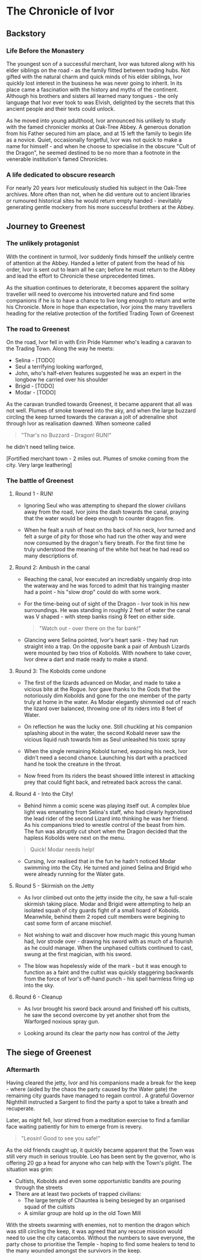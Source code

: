# The Chronicle of Ivor

## Backstory

### Life Before the Monastery

The youngest son of a successful merchant, Ivor was tutored along with his
elder siblings on the road - as the family flitted between trading hubs. Not
gifted with the natural charm and quick minds of his elder siblings, Ivor
quickly lost interest in the business he was never going to inherit. In its
place came a fascination with the history and myths of the continent. Although
his brothers and sisters all learned many tongues - the only language that Ivor
ever took to was Elvish, delighted by the secrets that this ancient people and
their texts could unlock.

As he moved into young adulthood, Ivor announced his unlikely to study with the
famed chronicler monks at Oak-Tree Abbey. A generous donation from his Father
secured him am place, and at 15 left the family to begin life as a novice.
Quiet, occasionally forgetful, Ivor was not quick to make a name for himself -
and when he choose to specialise in the obscure "Cult of the Dragon", he seemed
destined to be no more than a footnote in the venerable institution's famed
Chronicles.

### A life dedicated to obscure research

For nearly 20 years Ivor meticulously studied his subject in the Oak-Tree
archives. More often than not, when he did venture out to ancient libraries or
rumoured historical sites he would return empty handed - inevitably generating
gentle mockery from his more successful brothers at the Abbey.

## Journey to Greenest

### The unlikely protagonist

With the continent in turmoil, Ivor suddenly finds himself the unlikely centre
of attention at the Abbey. Handed a letter of patent from the head of his
order, Ivor is sent out to learn all he can; before he must return to the
Abbey and lead the effort to Chronicle these unprecedented times.

As the situation continues to deteriorate, it becomes apparent the solitary
traveller will need to overcome his introverted nature and find some
companions if he is to have a chance to live long enough to return and write
his Chronicle. More in hope than expectation, Ivor joins the many travellers
heading for the relative protection of the fortified Trading Town of Greenest

### The road to Greenest
On the road, Ivor fell in with Erin Pride Hammer who's leading a caravan to
the Trading Town. Along the way he meets:
  * Selina - [TODO]
  * Seul a terrifying looking warforged,
  * John, who's half-elven features suggested he was an expert in the longbow he carried over his shoulder
  * Brigid - [TODO]
  * Modar - [TODO]

As the caravan trundled towards Greenest, it became apparent that all was not well. Plumes of smoke towered into the sky,
and when the large buzzard circling the keep turned towards the caravan a jolt of adrenaline shot through Ivor as
realisation dawned. When someone called

> "Thar's no Buzzard - Dragon! RUN!"

he didn't need telling twice. 

[Fortified merchant town - 2 miles out. Plumes of smoke coming from the city. Very large leathering]

### The battle of Greenest

1. Round 1 - RUN!
   * Ignoring Seul who was attempting to shepard the slower civilians away from the road, Ivor joins the dash towards
     the canal, praying that the water would be deep enough to counter dragon fire.
     
   * When he fealt a rush of heat on ths back of his neck, Ivor turned and felt a surge of pity for those who had run
     the other way and were now consumed by the dragon's fiery breath. For the first time he truly understood the
     meaning of the white hot heat he had read so many descriptions of.
    
1. Round 2: Ambush in the canal
   * Reaching the canal, Ivor executed an incrediably ungainly drop into the waterway and he was forced to admit 
     that his trainging master had a point - his "slow drop" could do with some work.
     
   * For the time-being out of sight of the Dragon - Ivor took in his new surroundings. He was standing in roughly 
     2 feet of water the canal was V shaped - with steep banks rising 8 feet on either side.
     > "Watch out - over there on the far bank!"
   * Glancing were Selina pointed, Ivor's heart sank - they had run straight into a trap. On the opposite bank a pair of
     Ambush Lizards were mounted by two trios of Kobolds. With nowhere to take cover, Ivor drew a dart and made ready to
     make a stand.
     
1. Round 3: The Kobolds come undone
    * The first of the lizards advanced on Modar, and made to take a vicious bite at the Rogue. Ivor gave thanks to the
      Gods that the notoriously dim Kobolds and gone for the one member of the party truly at home in the water. As
      Modar elegantly shimmied out of reach the lizard over balanced, throwing one of its riders into 8 feet of Water.
      
    * On reflection he was the lucky one. Still chuckling at his companion splashing about in the water, the second
      Kobald never saw the vicious liquid rush towards him as Seul unleashed his toxic spray
      
    * When the single remaining Kobold turned, exposing his neck, Ivor didn't need a second chance. Launching his dart
      with a practiced hand he took the creature in the throat.
      
    * Now freed from its riders the beast showed little interest in attacking prey that could fight back, and retreated
      back across the canal.

1. Round 4 - Into the City!
    * Behind himm a comic scene was playing itself out. A complex blue light was emanating from Selina's staff, who
      had clearly hypnotised the lead rider of the second Lizard into thinking he was her friend. As his companions
      tried to wrestle control of the beast from him. The fun was abruptly cut short when the Dragon decided that the
      hapless Kobolds were next on the menu.
      
    > Quick! Modar needs help!

    * Cursing, Ivor realised that in the fun he hadn't noticed Modar swimming into the City. He turned and joined
      Selina and Brigid who were already running for the Water gate.
      
1. Round 5 - Skirmish on the Jetty
    * As Ivor climbed out onto the jetty inside the city, he saw a full-scale skirmish taking place. Modar and Brigid
      were attempting to help an isolated squah of city guards fight of a small hoard of Kobolds. Meanwhile, behind
      them 2 roped cult members were begining to cast some form of arcane mischief.
        
    * Not wishing to wait and discover how much magic this young human had, Ivor strode over - drawing his sword with as
      much of a flourish as he could manage. When the unphased cultists continued to cast, swung at the first magician, 
      with his sword.
      
    * The blow was hopelessly wide of the mark - but it was enough to function as a faint and the cultist was quickly
      staggering backwards from the force of Ivor's off-hand punch - his spell harmless firing up into the sky.
        
1. Round 6 - Cleanup
    * As Ivor brought his sword back around and finished off his cultists, he saw the second overcome by yet another
      shot from the Warforged noxious spray gun.   
      
    * Looking around its clear the party now has control of the Jetty
    
## The siege of Greenest

### Aftermarth

Having cleared the jetty, Ivor and his companions made a break for the
keep - where (aided by the chaos the party caused by the Water gate) the remaining city guards have managed to regain
control . A grateful Governor Nighthill instructed a Sargent to find the party a spot to take a breath and recuperate.

Later, as night fell, Ivor stirred from a meditation exercise to find a familiar face waiting patiently for him to emerge from is revery.

> "Leosin! Good to see you safe!"

As the old friends caught up, it quickly became apparent that the Town was still very much in 
serious trouble. Leo has been sent by the governor, who is offering 20 gp a head for anyone who can help with the Town's
plight. The situation was grim:
  * Cultists, Kobolds and even some opportunistic bandits are pouring through the streets
  * There are at least two pockets of trapped civilians:
      * The large temple of Chauntea is being besieged by an organised squad of the cultists
      * A similar group are hold up in the old Town Mill 

With the streets swarming with enemies, not to mention the dragon which was still circling the keep, it was agreed that
any rescue mission would need to use the city catacombs. Without the numbers to save everyone, the party chose to
prioritise the Temple - hoping to find some healers to tend to the many wounded amongst the survivors in the keep.


